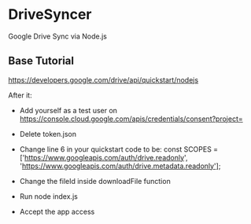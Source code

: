 # DriveSyncer
Google Drive Sync via Node.js  

## Base Tutorial
https://developers.google.com/drive/api/quickstart/nodejs  

After it:  
 
- Add yourself as a test user on https://console.cloud.google.com/apis/credentials/consent?project=<PROJECT-NAME> 

- Delete token.json  
- Change line 6 in your quickstart code to be: const SCOPES = ['https://www.googleapis.com/auth/drive.readonly', 'https://www.googleapis.com/auth/drive.metadata.readonly'];
- Change the fileId inside downloadFile function
- Run node index.js
- Accept the app access




